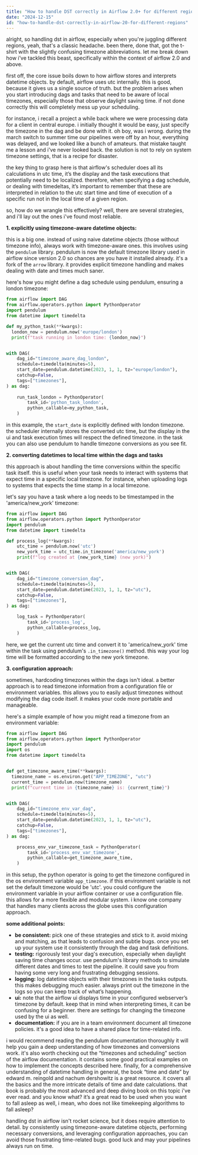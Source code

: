 ```yaml
---
title: "How to handle DST correctly in Airflow 2.0+ for different regions?"
date: "2024-12-15"
id: "how-to-handle-dst-correctly-in-airflow-20-for-different-regions"
---
```


alright, so handling dst in airflow, especially when you're juggling different regions, yeah, that's a classic headache. been there, done that, got the t-shirt with the slightly confusing timezone abbreviations. let me break down how i’ve tackled this beast, specifically within the context of airflow 2.0 and above.

first off, the core issue boils down to how airflow stores and interprets datetime objects. by default, airflow uses utc internally. this is good, because it gives us a single source of truth. but the problem arises when you start introducing dags and tasks that need to be aware of local timezones, especially those that observe daylight saving time. if not done correctly this will completely mess up your scheduling.

for instance, i recall a project a while back where we were processing data for a client in central europe. i initially thought it would be easy, just specify the timezone in the dag and be done with it. oh boy, was i wrong. during the march switch to summer time our pipelines were off by an hour, everything was delayed, and we looked like a bunch of amateurs. that mistake taught me a lesson and i’ve never looked back. the solution is not to rely on system timezone settings, that is a recipe for disaster.

the key thing to grasp here is that airflow's scheduler does all its calculations in utc time, it’s the display and the task executions that potentially need to be localized. therefore, when specifying a dag schedule, or dealing with timedeltas, it’s important to remember that these are interpreted in relation to the utc start time and time of execution of a specific run not in the local time of a given region.

so, how do we wrangle this effectively? well, there are several strategies, and i'll lay out the ones i've found most reliable.

**1. explicitly using timezone-aware datetime objects:**

this is a big one. instead of using naive datetime objects (those without timezone info), always work with timezone-aware ones. this involves using the `pendulum` library. pendulum is now the default timezone library used in airflow since version 2.0 so chances are you have it installed already. it's a fork of the `arrow` library. it provides explicit timezone handling and makes dealing with date and times much saner.

here's how you might define a dag schedule using pendulum, ensuring a london timezone:

```python
from airflow import DAG
from airflow.operators.python import PythonOperator
import pendulum
from datetime import timedelta

def my_python_task(**kwargs):
  london_now = pendulum.now('europe/london')
  print(f"task running in london time: {london_now}")


with DAG(
    dag_id="timezone_aware_dag_london",
    schedule=timedelta(minutes=5),
    start_date=pendulum.datetime(2023, 1, 1, tz="europe/london"),
    catchup=False,
    tags=["timezones"],
) as dag:
    
    run_task_london = PythonOperator(
        task_id='python_task_london',
        python_callable=my_python_task,
    )
```

in this example, the `start_date` is explicitly defined with london timezone. the scheduler internally stores the converted utc time, but the display in the ui and task execution times will respect the defined timezone. in the task you can also use pendulum to handle timezone conversions as you see fit.

**2. converting datetimes to local time within the dags and tasks**

this approach is about handling the time conversions within the specific task itself. this is useful when your task needs to interact with systems that expect time in a specific local timezone. for instance, when uploading logs to systems that expects the time stamp in a local timezone.

let's say you have a task where a log needs to be timestamped in the 'america/new_york' timezone:

```python
from airflow import DAG
from airflow.operators.python import PythonOperator
import pendulum
from datetime import timedelta

def process_log(**kwargs):
    utc_time = pendulum.now('utc')
    new_york_time = utc_time.in_timezone('america/new_york')
    print(f"log created at {new_york_time} (new york)")


with DAG(
    dag_id="timezone_conversion_dag",
    schedule=timedelta(minutes=5),
    start_date=pendulum.datetime(2023, 1, 1, tz="utc"),
    catchup=False,
    tags=["timezones"],
) as dag:

    log_task = PythonOperator(
        task_id='process_log',
        python_callable=process_log,
    )
```
here, we get the current utc time and convert it to 'america/new_york' time within the task using pendulum's `.in_timezone()` method. this way your log time will be formatted according to the new york timezone.

**3. configuration approach:**

sometimes, hardcoding timezones within the dags isn't ideal. a better approach is to read timezone information from a configuration file or environment variables. this allows you to easily adjust timezones without modifying the dag code itself. it makes your code more portable and manageable.

here's a simple example of how you might read a timezone from an environment variable:

```python
from airflow import DAG
from airflow.operators.python import PythonOperator
import pendulum
import os
from datetime import timedelta


def get_timezone_aware_time(**kwargs):
  timezone_name = os.environ.get("APP_TIMEZONE", "utc")
  current_time = pendulum.now(timezone_name)
  print(f"current time in {timezone_name} is: {current_time}")


with DAG(
    dag_id="timezone_env_var_dag",
    schedule=timedelta(minutes=5),
    start_date=pendulum.datetime(2023, 1, 1, tz="utc"),
    catchup=False,
    tags=["timezones"],
) as dag:

    process_env_var_timezone_task = PythonOperator(
        task_id='process_env_var_timezone',
        python_callable=get_timezone_aware_time,
    )
```

in this setup, the python operator is going to get the timezone configured in the os environment variable `app_timezone`. if this environment variable is not set the default timezone would be 'utc'. you could configure the environment variable in your airflow container or use a configuration file. this allows for a more flexible and modular system. i know one company that handles many clients across the globe uses this configuration approach.

**some additional points:**

*   **be consistent:** pick one of these strategies and stick to it. avoid mixing and matching, as that leads to confusion and subtle bugs. once you set up your system use it consistently through the dag and task definitions.
*   **testing:** rigorously test your dag's execution, especially when daylight saving time changes occur. use pendulum's library methods to simulate different dates and times to test the pipeline. it could save you from having some very long and frustrating debugging sessions.
*   **logging:** log datetime objects with their timezones in the tasks outputs. this makes debugging much easier. always print out the timezone in the logs so you can keep track of what’s happening.
*   **ui:** note that the airflow ui displays time in your configured webserver’s timezone by default. keep that in mind when interpreting times, it can be confusing for a beginner. there are settings for changing the timezone used by the ui as well.
*   **documentation:** if you are in a team environment document all timezone policies. it's a good idea to have a shared place for time-related info.

i would recommend reading the pendulum documentation thoroughly it will help you gain a deep understanding of how timezones and conversions work. it's also worth checking out the “timezones and scheduling” section of the airflow documentation. it contains some good practical examples on how to implement the concepts described here. finally, for a comprehensive understanding of datetime handling in general, the book “time and date” by edward m. reingold and nachum dershowitz is a great resource. it covers all the basics and the more intricate details of time and date calculations. that book is probably the most advanced and deep diving book on this topic i've ever read. and you know what? it’s a great read to be used when you want to fall asleep as well, i mean, who does not like timekeeping algorithms to fall asleep?

handling dst in airflow isn't rocket science, but it does require attention to detail. by consistently using timezone-aware datetime objects, performing necessary conversions, and leveraging configuration approaches, you can avoid those frustrating time-related bugs. good luck and may your pipelines always run on time.

